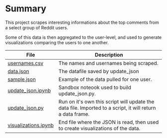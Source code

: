 # Summary

This project scrapes interesting informations about the top comments from a select group of Reddit users.

Some of this data is then aggregated to the user-level, and used to generate visualizations comparing the users to one another.

|File|Description|
|-|-|
|[usernames.csv](usernames.csv)|The names and usernames being scraped.|
|[data.json](data.json)|The datafile saved by update_json|
|[sample.json](sample.json)|Example of the data pulled for one user.|
|[update_json.ipynb](update_json.ipynb)|Sandbox noteook used to build update_json.py.|
|[update_json.py](update_json.py)|Run on it's own this script will update the data file. Imported to a script, it will return a data frame.|
|[visualizations.ipynb](visualizations.ipynb)|End file where the JSON is read, then used to create visualizations of the data.|
